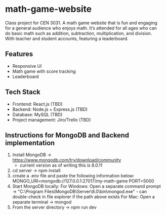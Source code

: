# math-game-website

Class project for CEN 3031.
A math game website that is fun and engaging for a general audience who enjoys math. It’s attended for all ages who can do basic math such as addition, subtraction, multiplication, and division. With teacher and student accounts, featuring a leaderboard.

## Features
- Responsive UI
- Math game with score tracking
- Leaderboard

## Tech Stack
- Frontend: React.js (TBD)
- Backend: Node.js + Express.js (TBD)
- Database: MySQL (TBD)
- Project management: Jiro/Trello (TBD)

## Instructions for MongoDB and Backend implementation
1. Install MongoDB -> https://www.mongodb.com/try/download/community
    - current version as of writing this is 8.0.11
2. cd server -> npm install
3. create a .env file and paste the following information below:
    MONGO_URI=mongodb://127.0.0.1:27017/my-math-game
    PORT=5000
4. Start MongoDB locally:
    For Windows: Open a separate command prompt -> "C:\Program Files\MongoDB\Server\8.0\bin\mongod.exe"
        - can double-check in file explorer if the path above exists
    For Mac: Open a separate terminal -> mongod
5. From the server directory -> npm run dev
